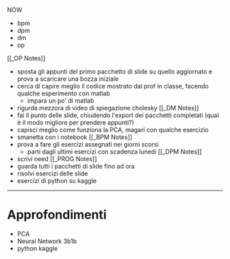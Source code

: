 NOW
- bpm
- dpm
- dm
- op

[[_OP Notes]]
- sposta gli appunti del primo pacchetto di slide su quello aggiornato e prova a scaricare una bozza iniziale
- cerca di capire meglio il codice mostrato dal prof in classe, facendo qualche esperimento con matlab
	- impara un po' di matlab
- rigurda mezzora di video di spiegazione cholesky
[[_DM Notes]]
- fai il punto delle slide, chiudendo l'export dei pacchetti completati (qual è il modo migliore per prendere appunti?)
- capisci meglio come funziona la PCA, magari con qualche esercizio
- smanetta con i notebook
[[_BPM Notes]]
- prova a fare gli esercizi assegnati nei giorni scorsi
	- parti dagli ultimi esercizi con scadenza lunedi
[[_DPM Notes]]
- scrivi need
[[_PROG Notes]]
- guarda tutti i pacchetti di slide fino ad ora
- risolvi esercizi delle slide
- esercizi di python su kaggle

---
# Approfondimenti
- PCA
- Neural Network 3b1b
- python kaggle